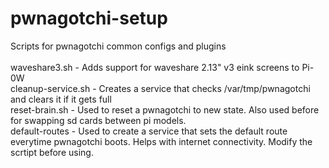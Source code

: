 # pwnagotchi-setup
Scripts for pwnagotchi common configs and plugins<br>
<br>
waveshare3.sh - Adds support for waveshare 2.13" v3 eink screens to Pi-0W<br>
cleanup-service.sh - Creates a service that checks /var/tmp/pwnagotchi and clears it if it gets full<br>
reset-brain.sh - Used to reset a pwnagotchi to new state. Also used before for swapping sd cards between pi models.<br>
default-routes - Used to create a service that sets the default route everytime pwnagotchi boots. Helps with internet connectivity. Modify the scrtipt before using.
